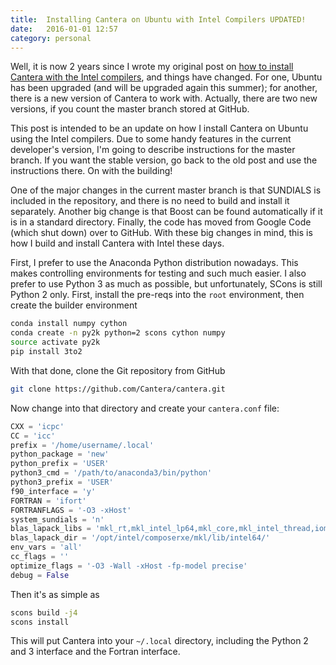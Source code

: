 ```yaml
---
title:  Installing Cantera on Ubuntu with Intel Compilers UPDATED!
date:   2016-01-01 12:57
category: personal
---
```


Well, it is now 2 years since I wrote my original post on [how to install
Cantera with the Intel
compilers]({static}2014-01-08-installing-cantera-on-ubuntu-12.04.3-from-scratch-source-with-Intel-compilers.md),
and things have changed. For one, Ubuntu has been upgraded (and will be upgraded
again this summer); for another, there is a new version of Cantera to work with.
Actually, there are two new versions, if you count the master branch stored at
GitHub.

This post is intended to be an update on how I install Cantera on Ubuntu using
the Intel compilers. Due to some handy features in the current developer's
version, I'm going to describe instructions for the master branch. If you want
the stable version, go back to the old post and use the instructions there. On
with the building!
<!--more-->

One of the major changes in the current master branch is that SUNDIALS is
included in the repository, and there is no need to build and install it
separately. Another big change is that Boost can be found automatically if it is
in a standard directory. Finally, the code has moved from Google Code (which
shut down) over to GitHub. With these big changes in mind, this is how I build
and install Cantera with Intel these days.

First, I prefer to use the Anaconda Python distribution nowadays. This makes
controlling environments for testing and such much easier. I also prefer to use
Python 3 as much as possible, but unfortunately, SCons is still Python 2 only.
First, install the pre-reqs into the `root` environment, then create the builder
environment

```bash
conda install numpy cython
conda create -n py2k python=2 scons cython numpy
source activate py2k
pip install 3to2
```

With that done, clone the Git repository from GitHub

```bash
git clone https://github.com/Cantera/cantera.git
```

Now change into that directory and create your `cantera.conf` file:

```python
CXX = 'icpc'
CC = 'icc'
prefix = '/home/username/.local'
python_package = 'new'
python_prefix = 'USER'
python3_cmd = '/path/to/anaconda3/bin/python'
python3_prefix = 'USER'
f90_interface = 'y'
FORTRAN = 'ifort'
FORTRANFLAGS = '-O3 -xHost'
system_sundials = 'n'
blas_lapack_libs = 'mkl_rt,mkl_intel_lp64,mkl_core,mkl_intel_thread,iomp5'
blas_lapack_dir = '/opt/intel/composerxe/mkl/lib/intel64/'
env_vars = 'all'
cc_flags = ''
optimize_flags = '-O3 -Wall -xHost -fp-model precise'
debug = False
```

Then it's as simple as

```bash
scons build -j4
scons install
```

This will put Cantera into your `~/.local` directory, including the Python 2 and
3 interface and the Fortran interface.
